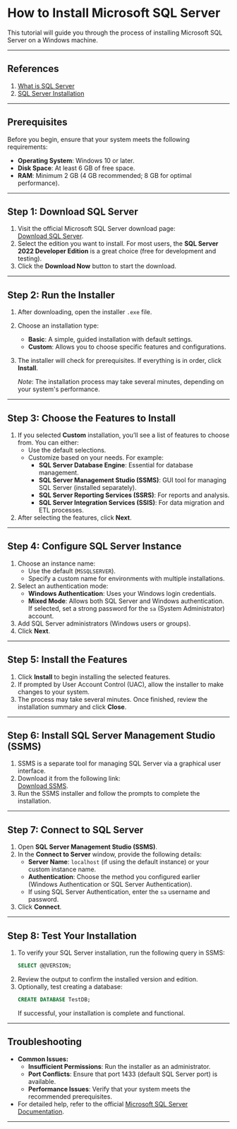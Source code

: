 # How to Install Microsoft SQL Server

This tutorial will guide you through the process of installing Microsoft SQL Server on a Windows machine.

---

## References

1. [What is SQL Server](https://learn.microsoft.com/en-us/sql/sql-server/what-is-sql-server?view=sql-server-ver16)
2. [SQL Server Installation](https://learn.microsoft.com/en-us/sql/sql-server/install/what-s-new-in-sql-server-installation?view=sql-server-ver16)

---

## Prerequisites

Before you begin, ensure that your system meets the following requirements:

- **Operating System**: Windows 10 or later.
- **Disk Space**: At least 6 GB of free space.
- **RAM**: Minimum 2 GB (4 GB recommended; 8 GB for optimal performance).

---

## Step 1: Download SQL Server

1. Visit the official Microsoft SQL Server download page:\
   [Download SQL Server](https://www.microsoft.com/en-us/sql-server/sql-server-downloads).
2. Select the edition you want to install. For most users, the **SQL Server 2022 Developer Edition** is a great choice (free for development and testing).
3. Click the **Download Now** button to start the download.

---

## Step 2: Run the Installer

1. After downloading, open the installer `.exe` file.
2. Choose an installation type:
   - **Basic**: A simple, guided installation with default settings.
   - **Custom**: Allows you to choose specific features and configurations.
3. The installer will check for prerequisites. If everything is in order, click **Install**.

   *Note*: The installation process may take several minutes, depending on your system's performance.

---

## Step 3: Choose the Features to Install

1. If you selected **Custom** installation, you’ll see a list of features to choose from. You can either:
   - Use the default selections.
   - Customize based on your needs. For example:
     - **SQL Server Database Engine**: Essential for database management.
     - **SQL Server Management Studio (SSMS)**: GUI tool for managing SQL Server (installed separately).
     - **SQL Server Reporting Services (SSRS)**: For reports and analysis.
     - **SQL Server Integration Services (SSIS)**: For data migration and ETL processes.
2. After selecting the features, click **Next**.

---

## Step 4: Configure SQL Server Instance

1. Choose an instance name:
   - Use the default (`MSSQLSERVER`).
   - Specify a custom name for environments with multiple installations.
2. Select an authentication mode:
   - **Windows Authentication**: Uses your Windows login credentials.
   - **Mixed Mode**: Allows both SQL Server and Windows authentication. If selected, set a strong password for the `sa` (System Administrator) account.
3. Add SQL Server administrators (Windows users or groups).
4. Click **Next**.

---

## Step 5: Install the Features

1. Click **Install** to begin installing the selected features.
2. If prompted by User Account Control (UAC), allow the installer to make changes to your system.
3. The process may take several minutes. Once finished, review the installation summary and click **Close**.

---

## Step 6: Install SQL Server Management Studio (SSMS)

1. SSMS is a separate tool for managing SQL Server via a graphical user interface.
2. Download it from the following link:\
   [Download SSMS](https://aka.ms/ssmsfullsetup).
3. Run the SSMS installer and follow the prompts to complete the installation.

---

## Step 7: Connect to SQL Server

1. Open **SQL Server Management Studio (SSMS)**.
2. In the **Connect to Server** window, provide the following details:
   - **Server Name**: `localhost` (if using the default instance) or your custom instance name.
   - **Authentication**: Choose the method you configured earlier (Windows Authentication or SQL Server Authentication).
   - If using SQL Server Authentication, enter the `sa` username and password.
3. Click **Connect**.

---

## Step 8: Test Your Installation

1. To verify your SQL Server installation, run the following query in SSMS:
   ```sql
   SELECT @@VERSION;
   ```
2. Review the output to confirm the installed version and edition.
3. Optionally, test creating a database:
   ```sql
   CREATE DATABASE TestDB;
   ```
   If successful, your installation is complete and functional.

---

## Troubleshooting

- **Common Issues:**
  - **Insufficient Permissions**: Run the installer as an administrator.
  - **Port Conflicts**: Ensure that port 1433 (default SQL Server port) is available.
  - **Performance Issues**: Verify that your system meets the recommended prerequisites.
- For detailed help, refer to the official [Microsoft SQL Server Documentation](https://learn.microsoft.com/en-us/sql/sql-server).

---


